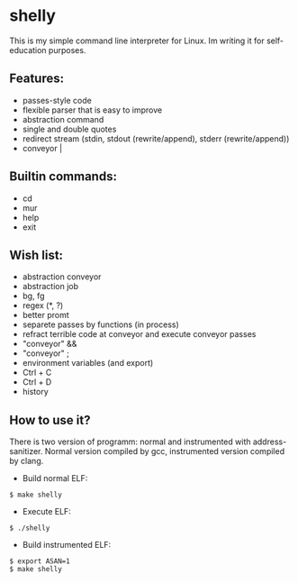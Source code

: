 # shelly
This is my simple command line interpreter for Linux. Im writing it for self-education purposes.

## Features:
* passes-style code
* flexible parser that is easy to improve
* abstraction command
* single and double quotes
* redirect stream (stdin, stdout (rewrite/append), stderr (rewrite/append))
* conveyor |

## Builtin commands:
* cd
* mur
* help
* exit

## Wish list:
* abstraction conveyor
* abstraction job
* bg, fg
* regex (*, ?)
* better promt
* separete passes by functions (in process)
* refract terrible code at conveyor and execute conveyor passes
* "conveyor" &&
* "conveyor" ;
* environment variables (and export)
* Ctrl + C
* Ctrl + D
* history

## How to use it?
There is two version of programm: normal and instrumented with address-sanitizer.
Normal version compiled by gcc, instrumented version compiled by clang.

* Build normal ELF:
```
$ make shelly
```
* Execute ELF:
```
$ ./shelly
```
* Build instrumented ELF:
```
$ export ASAN=1
$ make shelly
```
